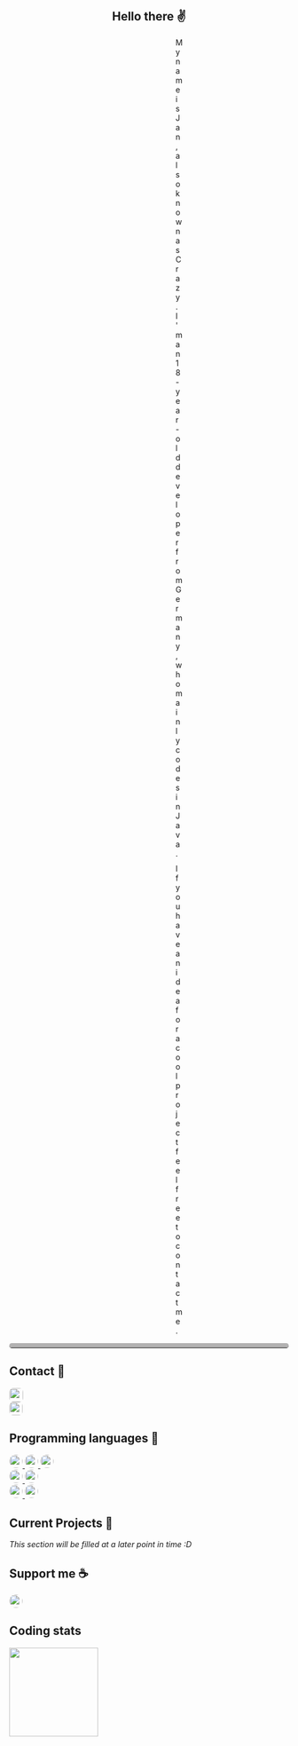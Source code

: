 <h2 align="center">
Hello there ✌
</h2>

<p align="center" style="margin: 0 300px 0 300px">
My name is Jan, also known as Crazy.
I'm an 18-year-old developer from Germany, who mainly codes in Java.
</p>
<p align="center" style="margin: 10px 300px 0 300px">
If you have an idea for a cool project
<br>feel free to contact me.
</p>

<hr style="border-top: 8px solid #b3b2b2; border-radius: 7px">

<h2>Contact 📩</h3>
<a href="https://discords.com/bio/p/crazy" target="_blank">
<img src="https://img.shields.io/badge/Discord-CrazyS%237577-informational?style=for-the-badge&logo=discord&logoColor=informational" height="25" style="border-radius: 7px;">
</a><br>
<a href="twitter.com/cs_jako" target="_blank">
<img src="https://img.shields.io/badge/Twitter-cs_jako-informational?logo=twitter&logoColor=informational" height="24" style="border-radius: 7px;">
</a>
<h2>Programming languages 👾</h2>
<a href="https://java.com" target="_blank">
<img src="https://img.shields.io/badge/java-%23ED8B00.svg?style=for-the-badge&logo=java&logoColor=white" height="24" style="border-radius: 20px;">
</a>
<a href="https://php.net" target="_blank">
<img src="https://img.shields.io/badge/php-%23777BB4.svg?style=for-the-badge&logo=php&logoColor=white" height="24" style="border-radius: 20px;">
</a>
<a href="https://www.python.org/" target="_blank">
<img src="https://img.shields.io/badge/python-3670A0?style=for-the-badge&logo=python&logoColor=ffdd54" height="24" style="border-radius: 20px;">
</a>
<br>
<a href="https://developer.mozilla.org/docs/Web/JavaScript" target="_blank">
<img src="https://img.shields.io/badge/javascript-%23323330.svg?style=for-the-badge&logo=javascript&logoColor=%23F7DF1E" height="24" style="border-radius: 20px;">
</a>
<a href="https://nodejs.org/" target="_blank">
<img src="https://img.shields.io/badge/node.js-6DA55F?style=for-the-badge&logo=node.js&logoColor=white" height="24" style="border-radius: 20px;">
</a>
<br>
<a href="https://developer.mozilla.org/docs/Learn/Getting_started_with_the_web/HTML_basics" target="_blank">
<img src="https://img.shields.io/badge/html-%23E34F26.svg?style=for-the-badge&logo=html5&logoColor=white" height="24" style="border-radius: 20px;">
</a>
<a href="https://developer.mozilla.org/docs/Web/CSS" target="_blank">
<img src="https://img.shields.io/badge/css-%231572B6.svg?style=for-the-badge&logo=css3&logoColor=white" height="24" style="border-radius: 20px;">
</a>

<h2>Current Projects 📖</h2>
<p style="font-style: italic">This section will be filled at a later point in time :D</p>

<h2>Support me ☕</h2>
<a href="https://ko-fi.com/D1D14EA7L" target="_blank">
<img src="https://ko-fi.com/img/githubbutton_sm.svg" height="24" style="border-radius: 20px">
</a>

<h2>Coding stats</h2>
<img height="160em" src="https://github-readme-stats.vercel.app/api?username=cs-jako&theme=onedark&show_icons=true&count_private=true"/>
<br>